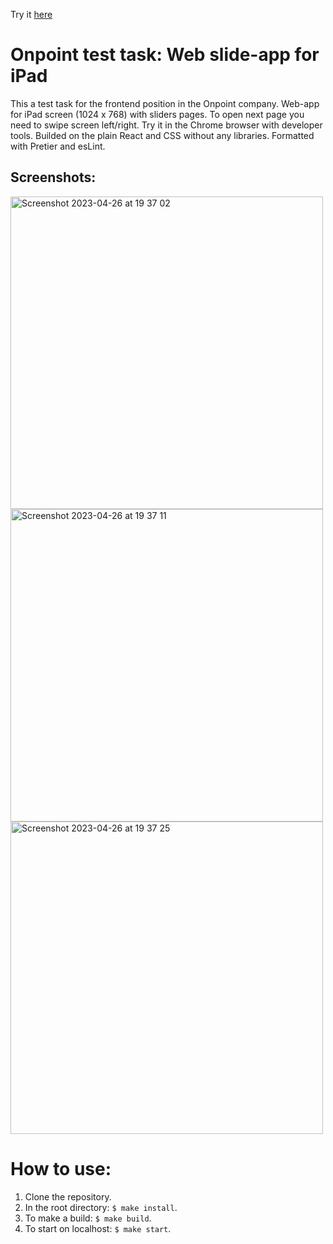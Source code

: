 Try it <a href="https://georgy-p.github.io/onpoint-test/">here</a>

# Onpoint test task: Web slide-app for iPad

This a test task for the frontend position in the Onpoint company. Web-app for iPad screen (1024 x 768) with sliders pages. To open next page you need to swipe screen left/right. Try it in the Chrome browser with developer tools. Builded on the plain React and CSS without any libraries. Formatted with Pretier and esLint.

## Screenshots:
<img width="500" alt="Screenshot 2023-04-26 at 19 37 02" src="https://user-images.githubusercontent.com/81578359/234643881-9891d384-04d7-4c63-a867-fd7a12ea2b5a.png">
<img width="500" alt="Screenshot 2023-04-26 at 19 37 11" src="https://user-images.githubusercontent.com/81578359/234643874-0229b802-6386-4171-9a6c-e68bab00c6b9.png">
<img width="500" alt="Screenshot 2023-04-26 at 19 37 25" src="https://user-images.githubusercontent.com/81578359/234643863-a1f736ac-d619-4886-82a3-591af205656c.png">

# How to use:
1. Clone the repository.
2. In the root directory: `$ make install`.
3. To make a build: `$ make build`.
4. To start on localhost: `$ make start`.
